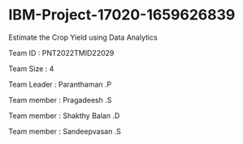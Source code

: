 # IBM-Project-17020-1659626839
Estimate the Crop Yield using Data Analytics

Team ID : PNT2022TMID22029

Team Size : 4

Team Leader : Paranthaman .P

Team member : Pragadeesh .S

Team member : Shakthy Balan .D

Team member : Sandeepvasan .S
